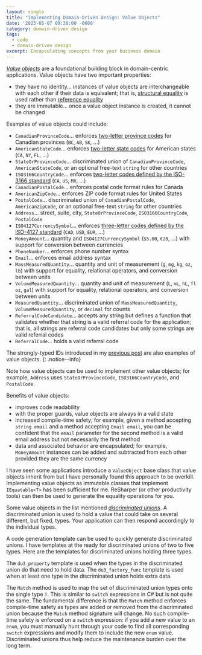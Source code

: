 ```yaml
---
layout: single
title: "Implementing Domain-Driven Design: Value Objects"
date: '2023-05-07 09:30:00 -0600'
category: domain-driven design
tags:
  - code
  - domain-driven design
excerpt: Encapsulating concepts from your business domain
---
```


[*Value objects*](https://martinfowler.com/bliki/ValueObject.html) are a foundational building block in domain-centric applications.  Value objects have two important properties:

- they have no identity...  instances of value objects are interchangeable with each other if their data is equivalent; that is, [structural equality](https://learn.microsoft.com/en-us/dotnet/csharp/programming-guide/statements-expressions-operators/equality-comparisons#value-equality) is used rather than [reference equality](https://learn.microsoft.com/en-us/dotnet/csharp/programming-guide/statements-expressions-operators/equality-comparisons#reference-equality)
- they are immutable...  once a value object instance is created, it cannot be changed

Examples of value objects could include:

- `CanadianProvinceCode`...  enforces [two-letter province codes](https://www.canada.ca/en/revenue-agency/services/tax/businesses/topics/completing-slips-summaries/financial-slips-summaries/return-investment-income-t5/provincial-territorial-codes.html) for Canadian provinces (`BC`, `AB`, `SK`, ...)
- `AmericanStateCode`...  enforces [two-letter state codes](https://www.faa.gov/air_traffic/publications/atpubs/cnt_html/appendix_a.html) for American states (`CA`, `NY`, `FL`, ...)
- `StateOrProvinceCode`...  discriminated union of `CanadianProvinceCode`, `AmericanStateCode`, or an optional free-text `string` for other countries
- `ISO3166CountryCode`...  enforces [two-letter codes defined by the ISO-3166 standard](https://en.wikipedia.org/wiki/List_of_ISO_3166_country_codes) (`CA`, `US`, `MX`, ...)
- `CanadianPostalCode`...  enforces postal code format rules for Canada
- `AmericanZipCode`...  enforces ZIP code format rules for United States
- `PostalCode`...  discriminated union of `CanadianPostalCode`, `AmericanZipCode`, or an optional free-text `string` for other countries
- `Address`...  street, suite, city, `StateOrProvinceCode`, `ISO3166CountryCode`, `PostalCode`
- `ISO4127CurrencySymbol`...  enforces [three-letter codes defined by the ISO-4127 standard](https://www.xe.com/iso4217.php) (`CAD`, `USD`, `EUR`, ...)
- `MoneyAmount`...  quantity and `ISO4127CurrencySymbol` (`$5.00`, `€20`, ...) with support for conversion between currencies
- `PhoneNumber`...  enforces phone number syntax
- `Email`...  enforces email address syntax
- `MassMeasuredQuantity`...  quantity and unit of measurement (`g`, `mg`, `kg`, `oz`, `lb`) with support for equality, relational operators, and conversion between units
- `VolumeMeasuredQuantity`...  quantity and unit of measurement (`L`, `mL`, `hL`, `fl oz`, `gal`) with support for equality, relational operators, and conversion between units
- `MeasuredQuantity`...  discriminated union of `MassMeasuredQuantity`, `VolumeMeasuredQuantity`, or `decimal` for counts
- `ReferralCodeCandidate`...  accepts any string but defines a function that validates whether that string is a valid referral code for the application; that is, all strings are referral code candidates but only some strings are valid referral codes
- `ReferralCode`...  holds a valid referral code

The strongly-typed IDs introduced in my [previous post](2023-04-30-using-strongly-typed-ids-instead-of-primitive-types.md) are also examples of value objects.
{: .notice--info}

Note how value objects can be used to implement other value objects; for example, `Address` uses `StateOrProvinceCode`, `ISO3166CountryCode`, and `PostalCode`.

Benefits of value objects:

- improves code readability
- with the proper guards, value objects are always in a valid state
- increased compile-time safety; for example, given a method accepting `string email` and a method accepting `Email email`, you can be confident that the `email` parameter for the second method is a valid email address but not necessarily the first method
- data and associated behavior are encapsulated; for example, `MoneyAmount` instances can be added and subtracted from each other provided they are the same currency

I have seen some applications introduce a `ValueObject` base class that value objects inherit from but I have personally found this approach to be overkill.  Implementing value objects as immutable classes that implement `IEquatable<T>` has been sufficient for me.  ReSharper (or other productivity tools) can then be used to generate the equality operations for you.

Some value objects in the list mentioned [*discriminated unions*](https://en.wikipedia.org/wiki/Tagged_union).  A discriminated union is used to hold a value that could take on several different, but fixed, types.  Your application can then respond accordingly to the individual types.

A code generation template can be used to quickly generate discriminated unions.  I have templates at the ready for discriminated unions of two to five types.  Here are the templates for discriminated unions holding three types.

<script src="https://gist.github.com/RyanMarcotte/99f5381bd2a82be52a923b5a5d870162.js"></script>

<script src="https://gist.github.com/RyanMarcotte/faa5dd14e29872594e8fb8c0f4ddee84.js"></script>

The `du3_property` template is used when the types in the discriminated union do that need to hold data.  The `du3_factory_func` template is used when at least one type in the discriminated union holds extra data.

The `Match` method is used to map the set of discriminated union types onto the single type `T`.  This is similar to `switch` expressions in C# but is not quite the same.  The fundamental difference is that the `Match` method enforces compile-time safety as types are added or removed from the discriminated union because the `Match` method signature will change.  No such compile-time safety is enforced on a `switch` expression: if you add a new value to an `enum`, you must manually hunt through your code to find all corresponding `switch` expressions and modify them to include the new `enum` value.  Discriminated unions thus help reduce the maintenance burden over the long term.
